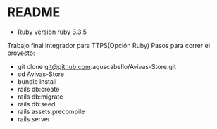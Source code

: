 # README
* Ruby version
  ruby 3.3.5 

Trabajo final integrador para TTPS(Opción Ruby)
Pasos para correr el proyecto:
- git clone git@github.com:aguscabello/Avivas-Store.git
- cd Avivas-Store
- bundle install
- rails db:create
- rails db:migrate
- rails db:seed
- rails assets:precompile
- rails server
